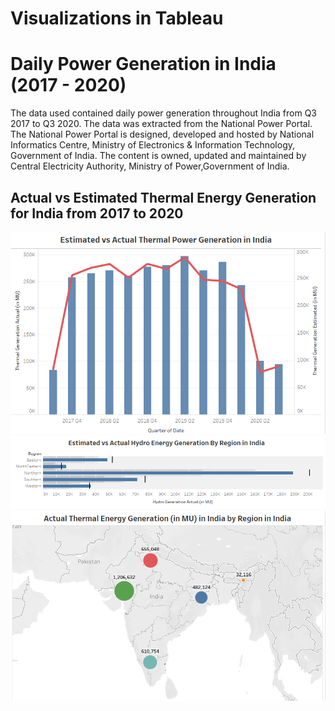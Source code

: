 # Visualizations in Tableau

# Daily Power Generation in India (2017 - 2020)

The data used contained daily power generation throughout India from Q3 2017 to Q3 2020. The data was extracted from the National Power Portal. The National Power Portal is designed, developed and hosted by National Informatics Centre, Ministry of Electronics & Information Technology, Government of India. The content is owned, updated and maintained by Central Electricity Authority, Ministry of Power,Government of India.

## Actual vs Estimated Thermal Energy Generation for India from 2017 to 2020

![](https://github.com/jgmonteirohub/Tableau-Visualizations/blob/master/images/ActualVEst.PNG)
![](https://github.com/jgmonteirohub/Tableau-Visualizations/blob/master/images/ActualvEstHydro.PNG)
![](https://github.com/jgmonteirohub/Tableau-Visualizations/blob/master/images/Map.PNG)


